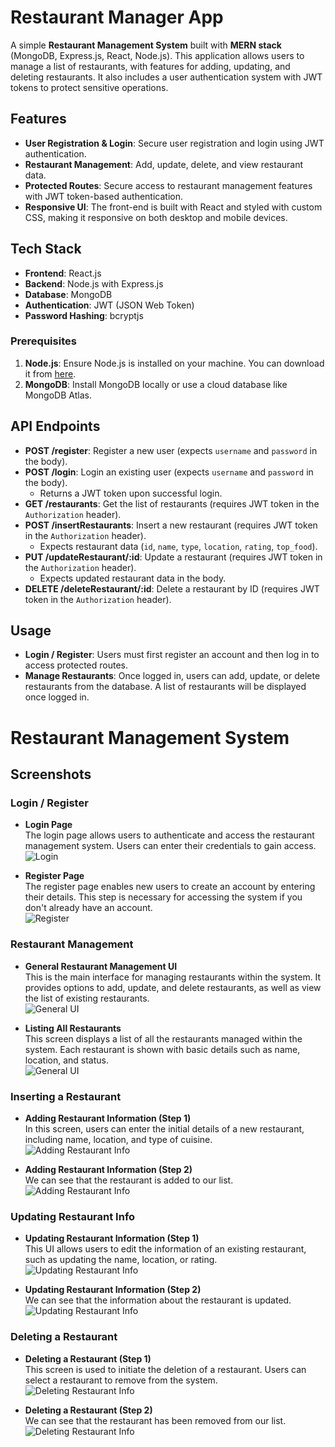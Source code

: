 # Restaurant Manager App

A simple **Restaurant Management System** built with **MERN stack** (MongoDB, Express.js, React, Node.js). This application allows users to manage a list of restaurants, with features for adding, updating, and deleting restaurants. It also includes a user authentication system with JWT tokens to protect sensitive operations.

## Features

- **User Registration & Login**: Secure user registration and login using JWT authentication.
- **Restaurant Management**: Add, update, delete, and view restaurant data.
- **Protected Routes**: Secure access to restaurant management features with JWT token-based authentication.
- **Responsive UI**: The front-end is built with React and styled with custom CSS, making it responsive on both desktop and mobile devices.

## Tech Stack

- **Frontend**: React.js
- **Backend**: Node.js with Express.js
- **Database**: MongoDB
- **Authentication**: JWT (JSON Web Token)
- **Password Hashing**: bcryptjs

### Prerequisites

1. **Node.js**: Ensure Node.js is installed on your machine. You can download it from [here](https://nodejs.org/).
2. **MongoDB**: Install MongoDB locally or use a cloud database like MongoDB Atlas.

## API Endpoints

- **POST /register**: Register a new user (expects `username` and `password` in the body).
- **POST /login**: Login an existing user (expects `username` and `password` in the body).
    - Returns a JWT token upon successful login.
- **GET /restaurants**: Get the list of restaurants (requires JWT token in the `Authorization` header).
- **POST /insertRestaurants**: Insert a new restaurant (requires JWT token in the `Authorization` header).
    - Expects restaurant data (`id`, `name`, `type`, `location`, `rating`, `top_food`).
- **PUT /updateRestaurant/:id**: Update a restaurant (requires JWT token in the `Authorization` header).
    - Expects updated restaurant data in the body.
- **DELETE /deleteRestaurant/:id**: Delete a restaurant by ID (requires JWT token in the `Authorization` header).

## Usage

- **Login / Register**: Users must first register an account and then log in to access protected routes.
- **Manage Restaurants**: Once logged in, users can add, update, or delete restaurants from the database. A list of restaurants will be displayed once logged in.

# Restaurant Management System

## Screenshots

### Login / Register
- **Login Page**  
  The login page allows users to authenticate and access the restaurant management system. Users can enter their credentials to gain access.  
  ![Login](screenshots/login.png)

- **Register Page**  
  The register page enables new users to create an account by entering their details. This step is necessary for accessing the system if you don't already have an account.  
  ![Register](screenshots/register.png)

### Restaurant Management

- **General Restaurant Management UI**  
  This is the main interface for managing restaurants within the system. It provides options to add, update, and delete restaurants, as well as view the list of existing restaurants.  
  ![General UI](screenshots/restaurant_management1.png)

- **Listing All Restaurants**  
  This screen displays a list of all the restaurants managed within the system. Each restaurant is shown with basic details such as name, location, and status.  
  ![General UI](screenshots/restaurant_management2.png)

### Inserting a Restaurant

- **Adding Restaurant Information (Step 1)**  
  In this screen, users can enter the initial details of a new restaurant, including name, location, and type of cuisine.  
  ![Adding Restaurant Info](screenshots/insert_restaurant1.png)

- **Adding Restaurant Information (Step 2)**  
  We can see that the restaurant is added to our list.  
  ![Adding Restaurant Info](screenshots/insert_restaurant2.png)

### Updating Restaurant Info

- **Updating Restaurant Information (Step 1)**  
  This UI allows users to edit the information of an existing restaurant, such as updating the name, location, or rating.  
  ![Updating Restaurant Info](screenshots/update_restaurant1.png)

- **Updating Restaurant Information (Step 2)**  
  We can see that the information about the restaurant is updated.  
  ![Updating Restaurant Info](screenshots/update_restaurant2.png)

### Deleting a Restaurant

- **Deleting a Restaurant (Step 1)**  
  This screen is used to initiate the deletion of a restaurant. Users can select a restaurant to remove from the system.  
  ![Deleting Restaurant Info](screenshots/delete_restaurant1.png)

- **Deleting a Restaurant (Step 2)**  
  We can see that the restaurant has been removed from our list.  
  ![Deleting Restaurant Info](screenshots/delete_restaurant2.png)
